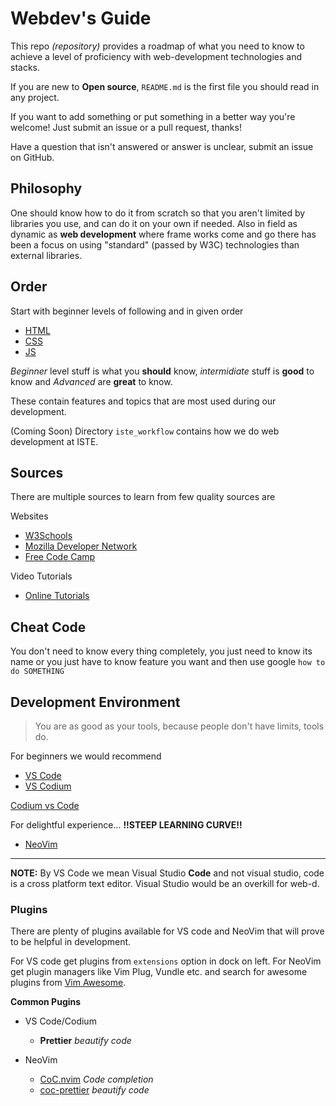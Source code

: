 # Webdev's Guide

This repo *(repository)* provides a roadmap of what you need to know to achieve
a level of proficiency with web-development technologies and stacks.

If you are new to **Open source**, `README.md` is the first file you should read
in any project.

If you want to add something or put something in a better way you're welcome!
Just submit an issue or a pull request, thanks!

Have a question that isn't answered or answer is unclear, submit an issue
on GitHub.

## Philosophy

One should know how to do it from scratch so that you aren't limited by
libraries you use, and can do it on your own if needed.
Also in field as dynamic as **web development** where frame works come and 
go there has been a focus on using "standard" (passed by W3C) technologies
than external libraries.

## Order

Start with beginner levels of following and in given order

-   [HTML](./html.md)
-   [CSS](./css.md)
-   [JS](./js.md)

*Beginner* level stuff is what you **should** know, *intermidiate* stuff is **good** to know and *Advanced* are **great** to know.

These contain features and topics that are most used during our development.

(Coming Soon) Directory `iste_workflow` contains how we do web development at ISTE.


## Sources

There are multiple sources to learn from few quality sources are

Websites
- [W3Schools](https://www.w3schools.com/)
- [Mozilla Developer Network](https://developer.mozilla.org/en-US/docs/Learn)
- [Free Code Camp](https://learn.freecodecamp.org/)

Video Tutorials
- [Online Tutorials](https://www.youtube.com/channel/UCbwXnUipZsLfUckBPsC7Jog)

## Cheat Code

You don't need to know every thing completely, you just need to know its name
or you just have to know feature you want and then use google `how to do SOMETHING`

## Development Environment
> You are as good as your tools, because people don't have limits, tools do. 

For beginners we would recommend

- [VS Code](https://code.visualstudio.com)
- [VS Codium](https://vscodium.com)

[Codium vs Code](https://itsfoss.com/vscodium/)

For delightful experience... **!!STEEP LEARNING CURVE!!**
- [NeoVim](https://neovim.io)

---

**NOTE:** By VS Code we mean Visual Studio **Code** and not visual studio, code
is a cross platform text editor. Visual Studio would be an overkill for web-d.

### Plugins
There are plenty of plugins available for VS code and NeoVim that will prove
to be helpful in development.

For VS code get plugins from `extensions` option in dock on left.
For NeoVim get plugin managers like Vim Plug, Vundle etc. and search for awesome
plugins from [Vim Awesome](https://vimawesome.com).

**Common Pugins**
- VS Code/Codium
	- **Prettier** *beautify code*

- NeoVim
	- [CoC.nvim](https://github.com/neoclide/coc.nvim) *Code completion*
	- [coc-prettier](https://www.npmjs.com/package/coc-prettier) *beautify code*
